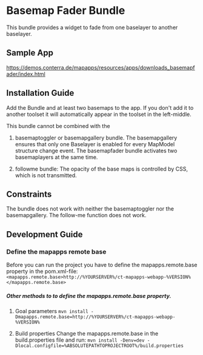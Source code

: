 # Basemap Fader Bundle
This bundle provides a widget to fade from one baselayer to another baselayer.

Sample App
------------------
https://demos.conterra.de/mapapps/resources/apps/downloads_basemapfader/index.html

Installation Guide
------------------
Add the Bundle and at least two basemaps to the app. If you don't add it to another toolset it will automatically appear in the toolset in the left-middle.

This bundle cannot be combined with the 

1. basemaptoggler or basemapgallery bundle.
The basemapgallery ensures that only one Baselayer is enabled for every MapModel structure change event.
The basemapfader bundle activates two basemaplayers at the same time.

2. followme bundle: The opacity of the base maps is controlled by CSS, which is not transmitted.

Constraints
------------------
The bundle does not work with neither the basemaptoggler nor the basemapgallery.
The follow-me function does not work.

Development Guide
------------------
### Define the mapapps remote base
Before you can run the project you have to define the mapapps.remote.base property in the pom.xml-file:
`<mapapps.remote.base>http://%YOURSERVER%/ct-mapapps-webapp-%VERSION%</mapapps.remote.base>`

##### Other methods to to define the mapapps.remote.base property.
1. Goal parameters
`mvn install -Dmapapps.remote.base=http://%YOURSERVER%/ct-mapapps-webapp-%VERSION%`

2. Build properties
Change the mapapps.remote.base in the build.properties file and run:
`mvn install -Denv=dev -Dlocal.configfile=%ABSOLUTEPATHTOPROJECTROOT%/build.properties`
